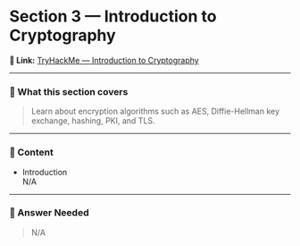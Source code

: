 # Section 3 — Introduction to Cryptography

**🔗 Link:** [TryHackMe — Introduction to Cryptography](https://tryhackme.com/room/cryptographyintro)

---

### 🧠 What this section covers
> Learn about encryption algorithms such as AES, Diffie-Hellman key exchange, hashing, PKI, and TLS.

---

### 📘 Content
- Introduction  
N/A



---

### 📝 Answer Needed  
> N/A

